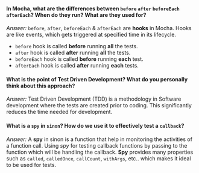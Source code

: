 #### In Mocha, what are the differences between `before` `after` `beforeEach` `afterEach`? When do they run? What are they used for?  

*Answer:*  `before`, `after`, `beforeEach` & `afterEach` are **hooks** in Mocha. Hooks are like events, which gets triggered at specified time in its lifecycle.

* `before` hook is called **before** running **all** the tests.
* `after` hook is called **after** running **all** the tests.
* `beforeEach` hook is called **before** running **each** test.
* `afterEach` hook is called **after** running **each** tests.

#### What is the point of Test Driven Development? What do you personally think about this approach?  

*Answer:* Test Driven Development (TDD) is a methodology in Software development where the tests are created prior to coding. This significantly reduces the time needed for development.

#### What is a `spy` in `sinon`? How do we use it to effectively test a `callback`?  

*Answer:* A **spy** in sinon is a function that help in monitoring the activities of a function call. Using *spy* for testing callback functions by passing to the function which will be handling the callback. **Spy** provides many properties such as `called`, `calledOnce`, `callCount`, `withArgs`, etc.. which makes it ideal to be used for tests.
